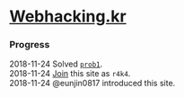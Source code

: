# [Webhacking.kr](http://webhacking.kr/)

### Progress
2018-11-24 Solved [`prob1`](./prob1).  
2018-11-24 [Join](./join) this site as `r4k4`.  
2018-11-24 @eunjin0817 introduced this site.  
